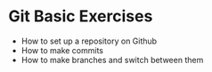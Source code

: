 # Git Basic Exercises

* How to set up a repository on Github
* How to make commits
* How to make branches and switch between them


